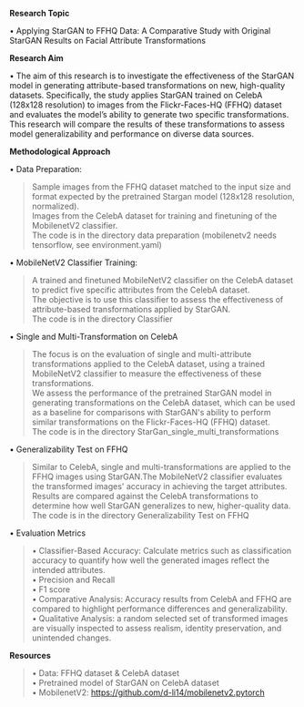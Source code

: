 **Research Topic**

• Applying StarGAN to FFHQ Data: A Comparative Study with Original StarGAN Results
on Facial Attribute Transformations

**Research Aim**

• The aim of this research is to investigate the effectiveness of the StarGAN model in
generating attribute-based transformations on new, high-quality datasets.
Specifically, the study applies StarGAN trained on CelebA (128x128 resolution) to images from the
Flickr-Faces-HQ (FFHQ) dataset and evaluates the model’s ability to generate two specific
transformations.
This research will compare the results of these transformations to assess model
generalizability and performance on diverse data sources.

**Methodological Approach**

• Data Preparation:  
>Sample images from the FFHQ dataset matched to the input size and format expected by the pretrained Stargan model (128x128 resolution, normalized).  
>Images from the CelebA dataset for training and finetuning of the MobilenetV2 classifier.  
The code is in the directory data preparation (mobilenetv2 needs tensorflow, see environment.yaml)
>
• MobileNetV2 Classifier Training: 
>A trained and finetuned MobileNetV2 classifier on the CelebA dataset to predict five specific attributes from the CelebA dataset.   
The objective is to use this classifier to assess the effectiveness of attribute-based transformations applied by StarGAN.  
The code is in the directory Classifier
>
• Single and Multi-Transformation on CelebA
>The focus is on the evaluation of single and multi-attribute transformations applied to the CelebA dataset, using a trained MobileNetV2 classifier to measure the effectiveness of these transformations.   
We assess the performance of the pretrained StarGAN model in generating transformations on the CelebA dataset, which can be used as a baseline for comparisons with StarGAN's ability to perform similar transformations on the Flickr-Faces-HQ (FFHQ) dataset.  
The code is in the directory StarGan_single_multi_transformations  

• Generalizability Test on FFHQ
>Similar to CelebA, single and multi-transformations are applied to the FFHQ images using StarGAN.The MobileNetV2 classifier evaluates the transformed images' accuracy in achieving the target attributes.   
Results are compared against the CelebA transformations to determine how well StarGAN generalizes to new, higher-quality data.  
The code is in the directory Generalizability Test on FFHQ  

• Evaluation Metrics
  >• Classifier-Based Accuracy: Calculate metrics such as classification accuracy to quantify how well the generated images reflect the intended attributes.  
  >• Precision and Recall  
  >• F1 score  
  >• Comparative Analysis: Accuracy results from CelebA and FFHQ are compared to highlight performance differences and generalizability.  
  >• Qualitative Analysis: a random selected set of transformed images are visually inspected to assess realism, identity preservation, and unintended changes.  
  
**Resources**  
>• Data: FFHQ dataset & CelebA dataset   
>• Pretrained model of StarGAN on CelebA dataset   
>• MobilenetV2: https://github.com/d-li14/mobilenetv2.pytorch   

